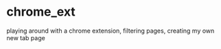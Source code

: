 chrome_ext
==========

playing around with a chrome extension, filtering pages, creating my own new tab page
